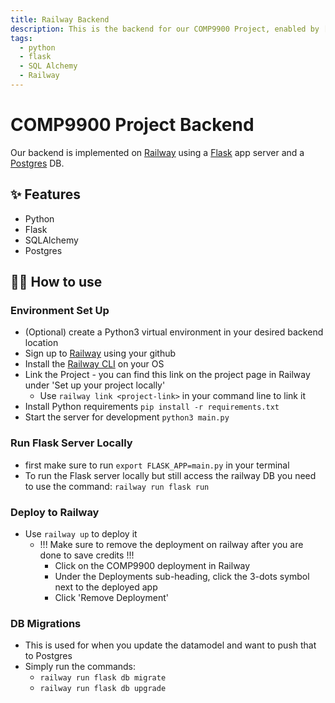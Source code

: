 ```yaml
---
title: Railway Backend
description: This is the backend for our COMP9900 Project, enabled by [Flask](https://flask.palletsprojects.com/en/1.1.x/) and [Railway](https://railway.app)
tags:
  - python
  - flask
  - SQL Alchemy 
  - Railway
---
```


# COMP9900 Project Backend

Our backend is implemented on [Railway](https://railway.app) using a [Flask](https://flask.palletsprojects.com/en/1.1.x/) app server and a [Postgres](https://www.postgresql.org) DB. 

## ✨ Features

- Python
- Flask
- SQLAlchemy
- Postgres

## 💁‍♀️ How to use
### Environment Set Up
- (Optional) create a Python3 virtual environment in your desired backend location
- Sign up to [Railway](https://railway.app) using your github 
- Install the [Railway CLI](https://docs.railway.app/develop/cli) on your OS
- Link the Project - you can find this link on the project page in Railway under 'Set up your project locally'
    - Use `railway link <project-link>` in your command line to link it 
- Install Python requirements `pip install -r requirements.txt`
- Start the server for development `python3 main.py`

### Run Flask Server Locally 
- first make sure to run `export FLASK_APP=main.py` in your terminal
- To run the Flask server locally but still access the railway DB you need to use the command: `railway run flask run`

### Deploy to Railway
- Use `railway up` to deploy it
    - !!! Make sure to remove the deployment on railway after you are done to save credits !!! 
        - Click on the COMP9900 deployment in Railway 
        - Under the Deployments sub-heading, click the 3-dots symbol next to the deployed app 
        - Click 'Remove Deployment' 
        
### DB Migrations 
- This is used for when you update the datamodel and want to push that to Postgres 
- Simply run the commands:
    - `railway run flask db migrate`
    - `railway run flask db upgrade`
    
